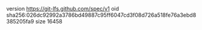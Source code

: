 version https://git-lfs.github.com/spec/v1
oid sha256:026dc92992a3786bd49887c95ff6047cd3f08d726a518fe76a3ebd8385205fa9
size 16458
